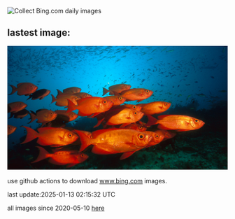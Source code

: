 ![Collect Bing.com daily images](https://github.com/counter2015/bing-daily-images/workflows/Collect%20Bing.com%20daily%20images/badge.svg)
## lastest image:
![](images/img.jpg)

use github actions to download www.bing.com images.

last update:2025-01-13 02:15:32 UTC

all images since 2020-05-10 [here](https://github.com/counter2015/bing-daily-images/tree/master/images) 
